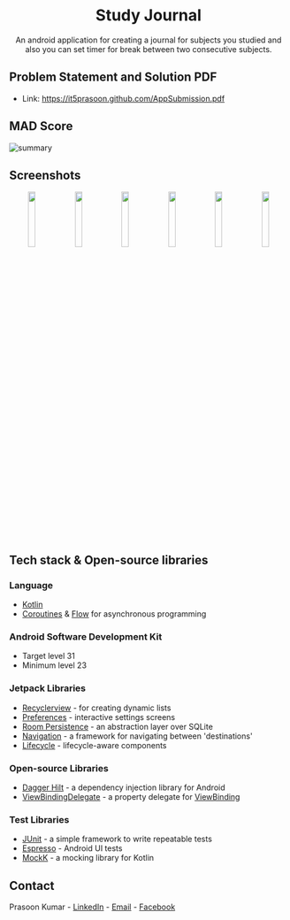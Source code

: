 <h1 align="center">Study Journal</h1>

<p align="center">
An android application for creating a journal for subjects you studied and also you can set timer for break between two consecutive
subjects.
</p>


## Problem Statement and Solution PDF

- Link: https://it5prasoon.github.com/AppSubmission.pdf

## MAD Score

![summary](docs/screenshots/mad_score.png)

## Screenshots

<p align="center">
<img src="docs/screenshots/img-1.jpg" width="16%"/>
<img src="docs/screenshots/img-2.jpg" width="16%"/>
<img src="docs/screenshots/img-3.jpg" width="16%"/>
<img src="docs/screenshots/img-4.jpg" width="16%"/>
<img src="docs/screenshots/img-5.jpg" width="16%"/>
<img src="docs/screenshots/img-6.jpg" width="16%"/>
</p>

## Tech stack & Open-source libraries

### Language

- [Kotlin](https://kotlinlang.org)
- [Coroutines](https://kotlinlang.org/docs/coroutines-overview.html)
  & [Flow](https://kotlinlang.org/docs/flow.html) for asynchronous programming

### Android Software Development Kit

- Target level 31
- Minimum level 23

### Jetpack Libraries

- [Recyclerview](https://developer.android.com/jetpack/androidx/releases/recyclerview) - for creating
  dynamic lists
- [Preferences](https://developer.android.com/jetpack/androidx/releases/preference) - interactive
  settings screens
- [Room Persistence](https://developer.android.com/jetpack/androidx/releases/room) - an abstraction
  layer over SQLite
- [Navigation](https://developer.android.com/jetpack/androidx/releases/navigation) - a framework for
  navigating between 'destinations'
- [Lifecycle](https://developer.android.com/jetpack/androidx/releases/lifecycle) - lifecycle-aware
  components

### Open-source Libraries

- [Dagger Hilt](https://dagger.dev/hilt/) - a dependency injection library for Android
- [ViewBindingDelegate](https://github.com/kirich1409/ViewBindingPropertyDelegate) - a property
  delegate for [ViewBinding](https://developer.android.com/topic/libraries/view-binding)

### Test Libraries

- [JUnit](https://junit.org/junit4/) - a simple framework to write repeatable tests
- [Espresso](https://developer.android.com/training/testing/espresso) - Android UI tests
- [MockK](https://mockk.io) - a mocking library for Kotlin

## Contact

Prasoon Kumar - [LinkedIn](https://linkedin.com/in/prasoon0) - [Email](mailto:prasoonk187@gmail.com) - [Facebook](https://www.facebook.com/prasoon0)
